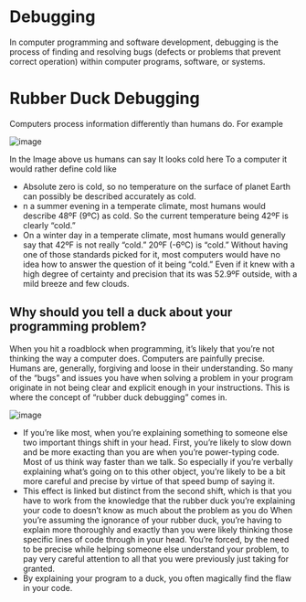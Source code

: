 # Debugging
In computer programming and software development, debugging is the process of finding and resolving bugs (defects or problems that prevent correct operation) within computer programs, software, or systems.

# Rubber Duck Debugging
Computers process information differently than humans do.
For example

![image](https://github.com/Darryl-Mbae/alx-low_level_programming/assets/102142446/40446e72-1e11-473b-958c-b35e275e1fd6)

In the Image above us humans can say It looks cold here 
To a computer it would rather define cold like
* Absolute zero is cold, so no temperature on the surface of planet Earth can possibly be described accurately as cold.
* n a summer evening in a temperate climate, most humans would describe 48ºF (9ºC) as cold. So the current temperature being 42ºF is clearly “cold.”
* On a winter day in a temperate climate, most humans would generally say that 42ºF is not really “cold.” 20ºF (-6ºC) is “cold.”
Without having one of those standards picked for it, most computers would have no idea how to answer the question of it being “cold.” Even if it knew with a high degree of certainty and precision that its was 52.9ºF outside, with a mild breeze and few clouds.

## Why should you tell a duck about your programming problem?

When you hit a roadblock when programming, it’s likely that you’re not thinking the way a computer does. Computers are painfully precise. Humans are, generally, forgiving and loose in their understanding. So many of the “bugs” and issues you have when solving a problem in your program originate in not being clear and explicit enough in your instructions.
This is where the concept of “rubber duck debugging” comes in.

![image](https://github.com/Darryl-Mbae/alx-low_level_programming/assets/102142446/9a6bfc85-2287-4314-ad70-0638b10a7a24)

* If you’re like most, when you’re explaining something to someone else two important things shift in your head. First, you’re likely to slow down and be more exacting than you are when you’re power-typing code. Most of us think way faster than we talk. So especially if you’re verbally explaining what’s going on to this other object, you’re likely to be a bit more careful and precise by virtue of that speed bump of saying it.
* This effect is linked but distinct from the second shift, which is that you have to work from the knowledge that the rubber duck you’re explaining your code to doesn’t know as much about the problem as you do
When you’re assuming the ignorance of your rubber duck, you’re having to explain more thoroughly and exactly than you were likely thinking those specific lines of code through in your head. You’re forced, by the need to be precise while helping someone else understand your problem, to pay very careful attention to all that you were previously just taking for granted.
* By explaining your program to a duck, you often magically find the flaw in your code. 
